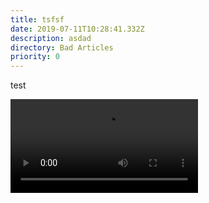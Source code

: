 ```yaml
---
title: tsfsf
date: 2019-07-11T10:28:41.332Z
description: asdad
directory: Bad Articles
priority: 0
---
```

test

<video controls data-id="Coder.mp4"><source src="https://storage.cloud.google.com/census-worth-dev-assets/videos/Coder.mp4" type="video/mp4">Video disabled</video>
